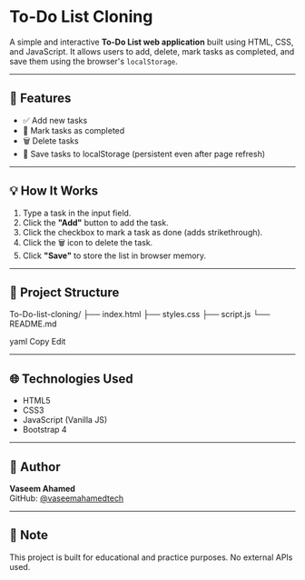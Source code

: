 # To-Do List Cloning

A simple and interactive **To-Do List web application** built using HTML, CSS, and JavaScript. It allows users to add, delete, mark tasks as completed, and save them using the browser's `localStorage`.

---

## 🚀 Features

- ✅ Add new tasks
- 📝 Mark tasks as completed
- 🗑️ Delete tasks
- 💾 Save tasks to localStorage (persistent even after page refresh)

---

## 💡 How It Works

1. Type a task in the input field.
2. Click the **"Add"** button to add the task.
3. Click the checkbox to mark a task as done (adds strikethrough).
4. Click the 🗑️ icon to delete the task.
5. Click **"Save"** to store the list in browser memory.

---

## 📂 Project Structure

To-Do-list-cloning/
├── index.html
├── styles.css
├── script.js
└── README.md

yaml
Copy
Edit

---

## 🌐 Technologies Used

- HTML5
- CSS3
- JavaScript (Vanilla JS)
- Bootstrap 4

---

## 🧠 Author

**Vaseem Ahamed**  
GitHub: [@vaseemahamedtech](https://github.com/vaseemahamedtech)

---

## 📌 Note

This project is built for educational and practice purposes. No external APIs used.
